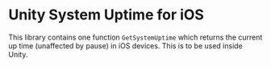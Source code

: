 # Unity System Uptime for iOS

This library contains one function `GetSystemUptime` which returns the current up time (unaffected by pause) in iOS devices. This is to be used inside Unity.
